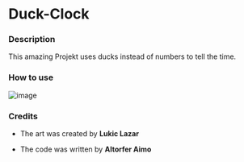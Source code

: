 # Duck-Clock



### Description

This amazing Projekt uses ducks instead of numbers to tell the time.



### How to use

![image](https://github.com/user-attachments/assets/6d8b9522-a673-4d3f-a7e8-625b8c544b50)



### Credits

- The art was created by **Lukic Lazar**

- The code was written by **Altorfer Aimo**
